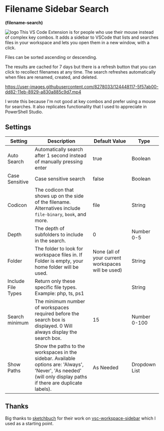 # Filename Sidebar Search

**(filename-search)**

<img align="left" src="https://github.com/potatoqualitee/vscode-filename-search/raw/main/logo.png" alt="logo">  This VS Code Extension is for people who use their mouse instead of complex key combos. It adds a sidebar to VSCode that lists and searches files in your workspace and lets you open them in a new window, with a click.

Files can be sorted ascending or descending.

The results are cached for 7 days but there is a refresh button that you can click to recollect filenames at any time. The search refreshes automatically when files are renamed, created, and deleted.

https://user-images.githubusercontent.com/8278033/124448117-5f57ab00-dd82-11eb-8929-a830a885c9d7.mp4

I wrote this because I'm not good at key combos and prefer using a mouse for searches. It also replicates functionality that I used to appreciate in PowerShell Studio.

## Settings

| Setting | Description | Default Value | Type |
| -------------- | --------------------------------------------------------------------------------------------------------------------------------------------------------------- | ------------------------------------ | ------------- |
| Auto Search | Automatically search after 1 second instead of manually pressing enter | true | Boolean |
| Case Sensitive | Case sensitive search | false | Boolean |
| Codicon | The codicon that shows up on the side of the filename. Alternatives include `file-binary`, `book`, and more. | file | String |
| Depth | The depth of subfolders to include in the search. | 0 | Number 0-5 |
| Folder | The folder to look for workspace files in. If Folder is empty, your home folder will be used. | None (all of your current workspaces will be used) | String |
| Include File Types | Return only these specific file types. Example: php, ts, ps1 | | String |
| Search minimum | The minimum number of workspaces required before the search box is displayed. 0 Will always display the search box. | 15 | Number 0-100 |
| Show Paths | Show the paths to the workspaces in the sidebar. Available options are: 'Always', 'Never', 'As needed' (will only display paths if there are duplicate labels). | As Needed | Dropdown List |


## Thanks
Big thanks to [sketchbuch](https://github.com/sketchbuch) for their work on [vsc-workspace-sidebar](https://github.com/sketchbuch/vsc-workspace-sidebar) which I used as a starting point.
